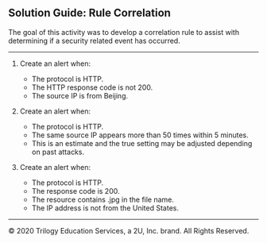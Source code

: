 ## Solution Guide: Rule Correlation

The goal of this activity was to develop a correlation rule to assist with determining if a security related event has occurred.

---

1. Create an alert when:
    - The protocol is HTTP.
    - The HTTP response code is not 200.
    - The source IP is from Beijing.
   
2. Create an alert when:
    - The protocol is HTTP.
    - The same source IP appears more than 50 times within 5 minutes.
    - This is an estimate and the true setting may be adjusted depending on past attacks.
   
3. Create an alert when:
    - The protocol is HTTP.
    - The response code is 200.
    - The resource contains .jpg in the file name.
    - The IP address is not from the United States.

---
© 2020 Trilogy Education Services, a 2U, Inc. brand. All Rights Reserved.  